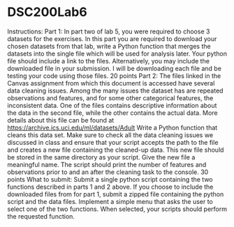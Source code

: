 # DSC200Lab6
Instructions:
Part 1:
In part two of lab 5, you were required to choose 3 datasets for the exercises. In this part you 
are required to download your chosen datasets from that lab, write a Python function that 
merges the datasets into the single file which will be used for analysis later. Your python file
should include a link to the files. Alternatively, you may include the downloaded file in your 
submission. I will be downloading each file and be testing your code using those files.
20 points
Part 2:
The files linked in the Canvas assignment from which this document is accessed have several
data cleaning issues. Among the many issues the dataset has are repeated observations and 
features, and for some other categorical features, the inconsistent data. One of the files 
contains descriptive information about the data in the second file, while the other contains the 
actual data. More details about this file can be found at 
https://archive.ics.uci.edu/ml/datasets/Adult
Write a Python function that cleans this data set. Make sure to check all the data cleaning 
issues we discussed in class and ensure that your script accepts the path to the file and creates 
a new file containing the cleaned-up data. This new file should be stored in the same directory 
as your script. Give the new file a meaningful name. The script should print the number of 
features and observations prior to and an after the cleaning task to the console.
30 points
What to submit:
Submit a single python script containing the two functions described in parts 1 and 2 above. If 
you choose to include the downloaded files from for part 1, submit a zipped file containing the 
python script and the data files. Implement a simple menu that asks the user to select one of 
the two functions. When selected, your scripts should perform the requested function.

